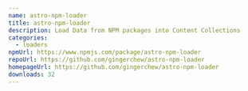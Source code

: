 ```yaml
---
name: astro-npm-loader
title: astro-npm-loader
description: Load Data from NPM packages into Content Collections
categories:
  - loaders
npmUrl: https://www.npmjs.com/package/astro-npm-loader
repoUrl: https://github.com/gingerchew/astro-npm-loader
homepageUrl: https://github.com/gingerchew/astro-npm-loader
downloads: 32
---
```

